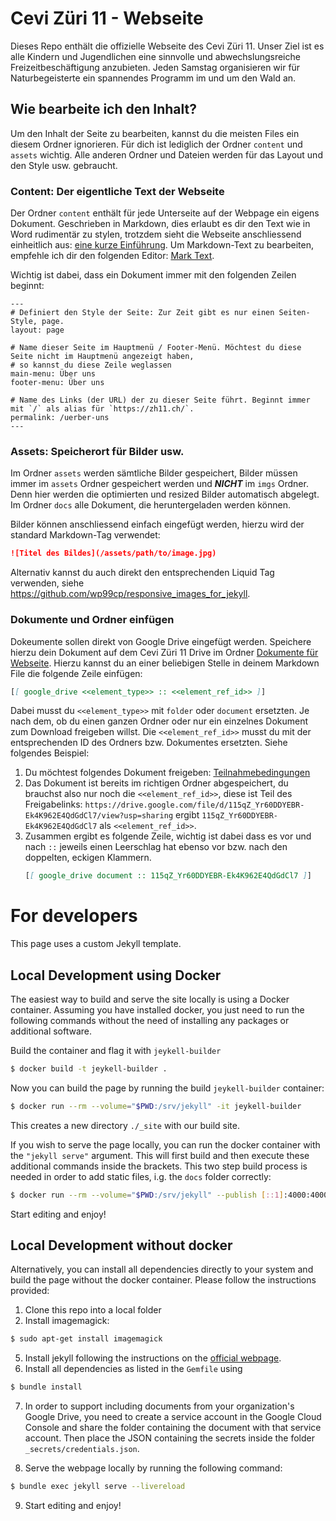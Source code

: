 # Cevi Züri 11 - Webseite

Dieses Repo enthält die offizielle Webseite des Cevi Züri 11. Unser Ziel ist es alle Kindern und Jugendlichen eine
sinnvolle und abwechslungsreiche Freizeitbeschäftigung anzubieten. Jeden Samstag organisieren wir für Naturbegeisterte
ein spannendes Programm im und um den Wald an.

## Wie bearbeite ich den Inhalt?

Um den Inhalt der Seite zu bearbeiten, kannst du die meisten Files ein diesem Ordner ignorieren. Für dich ist lediglich
der Ordner `content` und `assets` wichtig. Alle anderen Ordner und Dateien werden für das Layout und den Style usw.
gebraucht.

### Content: Der eigentliche Text der Webseite

Der Ordner  `content` enthält für jede Unterseite auf der Webpage ein eigens Dokument. Geschrieben in Markdown, dies
erlaubt es dir den Text wie in Word rudimentär zu stylen, trotzdem sieht die Webseite anschliessend einheitlich
aus: [eine kurze Einführung](https://github.com/adam-p/markdown-here/wiki/Markdown-Cheatsheet). Um Markdown-Text zu
bearbeiten, empfehle ich dir den folgenden Editor: [Mark Text](https://marktext.app/).

Wichtig ist dabei, dass ein Dokument immer mit den folgenden Zeilen beginnt:

```
---
# Definiert den Style der Seite: Zur Zeit gibt es nur einen Seiten-Style, page.
layout: page

# Name dieser Seite im Hauptmenü / Footer-Menü. Möchtest du diese Seite nicht im Hauptmenü angezeigt haben,
# so kannst du diese Zeile weglassen
main-menu: Über uns 
footer-menu: Über uns 

# Name des Links (der URL) der zu dieser Seite führt. Beginnt immer mit `/` als alias für `https://zh11.ch/`.
permalink: /uerber-uns
---
```

### Assets: Speicherort für Bilder usw.

Im Ordner `assets` werden sämtliche Bilder gespeichert, Bilder müssen immer im `assets` Ordner gespeichert werden und
___NICHT___ im `imgs` Ordner. Denn hier werden die optimierten und resized Bilder automatisch abgelegt. Im Ordner `docs`
alle Dokument, die heruntergeladen werden können.

Bilder können anschliessend einfach eingefügt werden, hierzu wird der standard Markdown-Tag verwendet:

```markdown
![Titel des Bildes](/assets/path/to/image.jpg)
```

Alternativ kannst du auch direkt den entsprechenden Liquid Tag verwenden,
siehe https://github.com/wp99cp/responsive_images_for_jekyll.

### Dokumente und Ordner einfügen

Dokeumente sollen direkt von Google Drive eingefügt werden. Speichere hierzu dein Dokument auf dem Cevi Züri 11 Drive im
Ordner [Dokumente für Webseite](https://drive.google.com/drive/folders/161HIx9ViSero3GOUQQKNzQKNPswFPTPJ?usp=sharing).
Hierzu kannst du an einer beliebigen Stelle in deinem Markdown File die folgende Zeile einfügen:

```markdown
[[ google_drive <<element_type>> :: <<element_ref_id>> ]]
```

Dabei musst du `<<element_type>>` mit `folder` oder `document` ersetzten. Je nach dem, ob du einen ganzen Ordner oder
nur ein einzelnes Dokument zum Download freigeben willst. Die `<<element_ref_id>>` musst du mit der entsprechenden ID
des Ordners bzw. Dokumentes ersetzten. Siehe folgendes Beispiel:

1) Du möchtest folgendes Dokument
   freigeben: [Teilnahmebedingungen](https://drive.google.com/file/d/115qZ_Yr60DDYEBR-Ek4K962E4QdGdCl7/view?usp=sharing)
2) Das Dokument ist bereits im richtigen Ordner abgespeichert, du brauchst also nur noch die `<<element_ref_id>>`, diese
   ist Teil des Freigabelinks: `https://drive.google.com/file/d/115qZ_Yr60DDYEBR-Ek4K962E4QdGdCl7/view?usp=sharing`
   ergibt `115qZ_Yr60DDYEBR-Ek4K962E4QdGdCl7` als `<<element_ref_id>>`.
3) Zusammen ergibt es folgende Zeile, wichtig ist dabei dass es vor und nach `::` jeweils einen Leerschlag hat ebenso
   vor bzw. nach den doppelten, eckigen Klammern.
   ```markdown
   [[ google_drive document :: 115qZ_Yr60DDYEBR-Ek4K962E4QdGdCl7 ]]
   ```

# For developers

This page uses a custom Jekyll template.

## Local Development using Docker

The easiest way to build and serve the site locally is using a Docker container. Assuming you have installed docker, you
just need to run the following commands without the need of installing any packages or additional software.

Build the container and flag it with `jeykell-builder`

```bash
$ docker build -t jeykell-builder .

```

Now you can build the page by running the build `jeykell-builder` container:

```bash
$ docker run --rm --volume="$PWD:/srv/jekyll" -it jeykell-builder
```

This creates a new directory `./_site` with our build site.

If you wish to serve the page locally, you can run the docker container with the `"jekyll serve"` argument. This will
first build and then execute these additional commands inside the brackets. This two step build process is needed in
order to add static files, i.g. the `docs` folder correctly:

```bash
$ docker run --rm --volume="$PWD:/srv/jekyll" --publish [::1]:4000:4000  -it jeykell-builder "jekyll serve"
```

Start editing and enjoy!

## Local Development without docker

Alternatively, you can install all dependencies directly to your system and build the page without the docker container.
Please follow the instructions provided:

1) Clone this repo into a local folder
2) Install imagemagick:

```bash 
$ sudo apt-get install imagemagick
```

5) Install jekyll following the instructions on the [official webpage](https://jekyllrb.com/docs/installation/).
6) Install all dependencies as listed in the `Gemfile` using

```bash 
$ bundle install
```

7) In order to support including documents from your organization's Google Drive, you need to create a service account
   in the Google Cloud Console and share the folder containing the document with that service account. Then place the
   JSON containing the secrets inside the folder `_secrets/credentials.json`.

8) Serve the webpage locally by running the following command:

```bash 
$ bundle exec jekyll serve --livereload
```

9) Start editing and enjoy!


